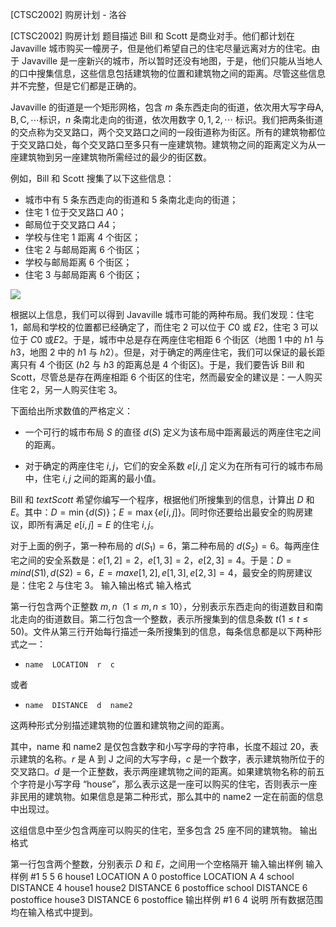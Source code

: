 



[CTSC2002] 购房计划 - 洛谷














[CTSC2002] 购房计划
题目描述
$\text{Bill}$ 和 $\text{Scott}$ 是商业对手。他们都计划在 $\text{Javaville}$ 城市购买一幢房子，但是他们希望自己的住宅尽量远离对方的住宅。由于 $\text{Javaville}$ 是一座新兴的城市，所以暂时还没有地图，于是，他们只能从当地人的口中搜集信息，这些信息包括建筑物的位置和建筑物之间的距离。尽管这些信息并不完整，但是它们都是正确的。
   
$\text{Javaville}$ 的街道是一个矩形网格，包含 $m$ 条东西走向的街道，依次用大写字母$\text{A},\text{B},\text{C},\cdots$标识，$n$ 条南北走向的街道，依次用数字 $0,1,2,\cdots$ 标识。我们把两条街道的交点称为交叉路口，两个交叉路口之间的一段街道称为街区。所有的建筑物都位于交叉路口处，每个交叉路口至多只有一座建筑物。建筑物之间的距离定义为从一座建筑物到另一座建筑物所需经过的最少的街区数。
    
例如，$\text{Bill}$ 和 $\text{Scott}$ 搜集了以下这些信息：
- 城市中有 $5$ 条东西走向的街道和 $5$ 条南北走向的街道；
- 住宅 $1$ 位于交叉路口 $A0$；
- 邮局位于交叉路口 $A4$；
- 学校与住宅 $1$ 距离 $4$ 个街区；
- 住宅 $2$ 与邮局距离 $6$ 个街区；
- 学校与邮局距离 $6$ 个街区；
- 住宅 $3$ 与邮局距离 $6$ 个街区；

![](https://darkbzoj.tk/JudgeOnline/upload/201112/1(4).jpg)

根据以上信息，我们可以得到 $\text{Javaville}$ 城市可能的两种布局。我们发现：住宅 $1$，邮局和学校的位置都已经确定了，而住宅 $2$ 可以位于 $C0$ 或 $E2$，住宅 $3$ 可以位于 $C0$ 或$E2$。于是，城市中总是存在两座住宅相距 $6$ 个街区（地图 $1$ 中的 $h1$ 与 $h3$，地图 $2$ 中的 $h1$ 与 $h2$）。但是，对于确定的两座住宅，我们可以保证的最长距离只有 $4$ 个街区 ($h2$ 与 $h3$ 的距离总是 $4$ 个街区)。于是，我们要告诉 $\text{Bill}$ 和 $\text{Scott}$，尽管总是存在两座相距 $6$ 个街区的住宅，然而最安全的建议是：一人购买住宅 $2$，另一人购买住宅 $3$。

下面给出所求数值的严格定义：

- 一个可行的城市布局 $S$ 的直径 $d(S)$ 定义为该布局中距离最远的两座住宅之间的距离。

- 对于确定的两座住宅 $i, j$，它们的安全系数 $e[i, j]$ 定义为在所有可行的城市布局中，住宅 $i, j$ 之间的距离的最小值。

$\text{Bill}$ 和 $text{Scott}$ 希望你编写一个程序，根据他们所搜集到的信息，计算出 $D$ 和$E$。其中：$D=\min\{d(S)\}$；$E=\max\{e[i, j]\}$。同时你还要给出最安全的购房建议，即所有满足 $e[i, j]=E$ 的住宅 $i, j$。

对于上面的例子，第一种布局的 $d(S_1)=6$，第二种布局的 $d(S_2)=6$。每两座住宅之间的安全系数是：$e[1,2]=2，e[1,3]=2，e[2,3]=4$。于是：$D=min{d(S1),d(S2)}=6，E= max{e[1,2],e[1,3],e[2,3]}=4$，最安全的购房建议是：住宅 $2$ 与住宅 $3$。
输入输出格式
输入格式

第一行包含两个正整数 $m, n（1\le m, n\le 10）$，分别表示东西走向的街道数目和南北走向的街道数目。第二行包含一个整数，表示所搜集到的信息条数 $t(1\le t\le 50)$。文件从第三行开始每行描述一条所搜集到的信息，每条信息都是以下两种形式之一：
- `name  LOCATION  r  c`

或者

- `name  DISTANCE  d  name2`

这两种形式分别描述建筑物的位置和建筑物之间的距离。

其中，$\text{name}$ 和 $\text{name2}$ 是仅包含数字和小写字母的字符串，长度不超过 $20$，表示建筑的名称。$r$ 是 $\text{A}$ 到 $\text{J}$ 之间的大写字母，$c$ 是一个数字，表示建筑物所位于的交叉路口。$d$ 是一个正整数，表示两座建筑物之间的距离。如果建筑物名称的前五个字符是小写字母 $\text{“house”}$，那么表示这是一座可以购买的住宅，否则表示一座非民用的建筑物。如果信息是第二种形式，那么其中的 $\text{name2}$ 一定在前面的信息中出现过。

这组信息中至少包含两座可以购买的住宅，至多包含 $25$ 座不同的建筑物。
输出格式

第一行包含两个整数，分别表示 $D$ 和 $E$，之间用一个空格隔开
输入输出样例
输入样例 #1
5 5
6
house1 LOCATION A 0
postoffice LOCATION A 4
school DISTANCE 4 house1
house2 DISTANCE 6 postoffice
school DISTANCE 6 postoffice
house3 DISTANCE 6 postoffice
输出样例 #1
6 4
说明
所有数据范围均在输入格式中提到。






